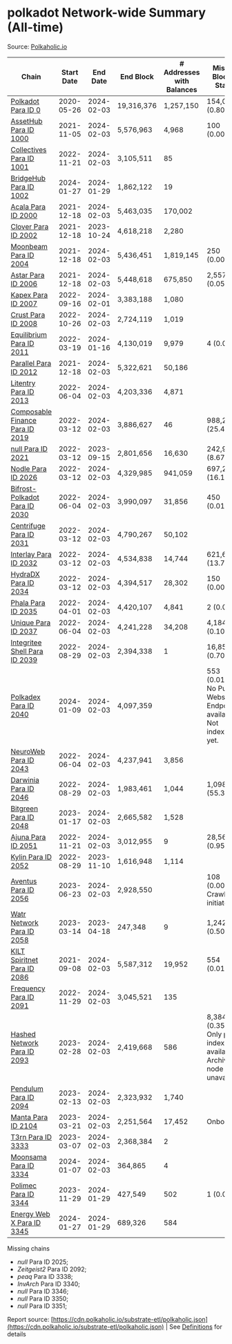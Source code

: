 # polkadot Network-wide Summary (All-time)

Source: [Polkaholic.io](https://polkaholic.io)


| Chain            | Start Date | End Date | End Block | # Addresses with Balances | Missing Blocks / Status |
| ---------------- | ---------- | ---------| --------- | ------------------------- | ----------------------- |
| [Polkadot Para ID 0](/polkadot/0-polkadot) | 2020-05-26 | 2024-02-03 | 19,316,376 |  1,257,150 | 154,087 (0.80%)  |
| [AssetHub Para ID 1000](/polkadot/1000-assethub) | 2021-11-05 | 2024-02-03 | 5,576,963 |  4,968 | 100 (0.00%)  |
| [Collectives Para ID 1001](/polkadot/1001-collectives) | 2022-11-21 | 2024-02-03 | 3,105,511 |  85 |    |
| [BridgeHub Para ID 1002](/polkadot/1002-bridgehub) | 2024-01-27 | 2024-01-29 | 1,862,122 |  19 |    |
| [Acala Para ID 2000](/polkadot/2000-acala) | 2021-12-18 | 2024-02-03 | 5,463,035 |  170,002 |    |
| [Clover Para ID 2002](/polkadot/2002-clover) | 2021-12-18 | 2023-10-24 | 4,618,218 |  2,280 |    |
| [Moonbeam Para ID 2004](/polkadot/2004-moonbeam) | 2021-12-18 | 2024-02-03 | 5,436,451 |  1,819,145 | 250 (0.00%)  |
| [Astar Para ID 2006](/polkadot/2006-astar) | 2021-12-18 | 2024-02-03 | 5,448,618 |  675,850 | 2,557 (0.05%)  |
| [Kapex Para ID 2007](/polkadot/2007-kapex) | 2022-09-16 | 2024-02-01 | 3,383,188 |  1,080 |    |
| [Crust Para ID 2008](/polkadot/2008-crust) | 2022-10-26 | 2024-02-03 | 2,724,119 |  1,019 |    |
| [Equilibrium Para ID 2011](/polkadot/2011-equilibrium) | 2022-03-19 | 2024-01-16 | 4,130,019 |  9,979 | 4 (0.00%)  |
| [Parallel Para ID 2012](/polkadot/2012-parallel) | 2021-12-18 | 2024-02-03 | 5,322,621 |  50,186 |    |
| [Litentry Para ID 2013](/polkadot/2013-litentry) | 2022-06-04 | 2024-02-03 | 4,203,336 |  4,871 |    |
| [Composable Finance Para ID 2019](/polkadot/2019-composable) | 2022-03-12 | 2024-02-03 | 3,886,627 |  46 | 988,228 (25.43%)  |
| [null Para ID 2021](/polkadot/2021-efinity) | 2022-03-12 | 2023-09-15 | 2,801,656 |  16,630 | 242,949 (8.67%)  |
| [Nodle Para ID 2026](/polkadot/2026-nodle) | 2022-03-12 | 2024-02-03 | 4,329,985 |  941,059 | 697,249 (16.10%)  |
| [Bifrost-Polkadot Para ID 2030](/polkadot/2030-bifrost) | 2022-06-04 | 2024-02-03 | 3,990,097 |  31,856 | 450 (0.01%)  |
| [Centrifuge Para ID 2031](/polkadot/2031-centrifuge) | 2022-03-12 | 2024-02-03 | 4,790,267 |  50,102 |    |
| [Interlay Para ID 2032](/polkadot/2032-interlay) | 2022-03-12 | 2024-02-03 | 4,534,838 |  14,744 | 621,626 (13.71%)  |
| [HydraDX Para ID 2034](/polkadot/2034-hydradx) | 2022-03-12 | 2024-02-03 | 4,394,517 |  28,302 | 150 (0.00%)  |
| [Phala Para ID 2035](/polkadot/2035-phala) | 2022-04-01 | 2024-02-03 | 4,420,107 |  4,841 | 2 (0.00%)  |
| [Unique Para ID 2037](/polkadot/2037-unique) | 2022-06-04 | 2024-02-03 | 4,241,228 |  34,208 | 4,184 (0.10%)  |
| [Integritee Shell Para ID 2039](/polkadot/2039-integritee) | 2022-08-29 | 2024-02-03 | 2,394,338 |  1 | 16,854 (0.70%)  |
| [Polkadex Para ID 2040](/polkadot/2040-polkadex) | 2024-01-09 | 2024-02-03 | 4,097,359 |   | 553 (0.01%) No Public Websocket Endpoint available: Not indexing yet. |
| [NeuroWeb Para ID 2043](/polkadot/2043-neuroweb) | 2022-06-04 | 2024-02-03 | 4,237,941 |  3,856 |    |
| [Darwinia Para ID 2046](/polkadot/2046-darwinia) | 2022-08-29 | 2024-02-03 | 1,983,461 |  1,044 | 1,098,047 (55.36%)  |
| [Bitgreen Para ID 2048](/polkadot/2048-bitgreen) | 2023-01-17 | 2024-02-03 | 2,665,582 |  1,528 |    |
| [Ajuna Para ID 2051](/polkadot/2051-ajuna) | 2022-11-21 | 2024-02-03 | 3,012,955 |  9 | 28,565 (0.95%)  |
| [Kylin Para ID 2052](/polkadot/2052-kylin) | 2022-08-29 | 2023-11-10 | 1,616,948 |  1,114 |    |
| [Aventus Para ID 2056](/polkadot/2056-aventus) | 2023-06-23 | 2024-02-03 | 2,928,550 |   | 108 (0.00%) Crawling initiated |
| [Watr Network Para ID 2058](/polkadot/2058-watr) | 2023-03-14 | 2023-04-18 | 247,348 |  9 | 1,242 (0.50%)  |
| [KILT Spiritnet Para ID 2086](/polkadot/2086-kilt) | 2021-09-08 | 2024-02-03 | 5,587,312 |  19,952 | 554 (0.01%)  |
| [Frequency Para ID 2091](/polkadot/2091-frequency) | 2022-11-29 | 2024-02-03 | 3,045,521 |  135 |    |
| [Hashed Network Para ID 2093](/polkadot/2093-hashed) | 2023-02-28 | 2024-02-03 | 2,419,668 |  586 | 8,384 (0.35%) Only partial index available: Archive node unavailable |
| [Pendulum Para ID 2094](/polkadot/2094-pendulum) | 2023-02-13 | 2024-02-03 | 2,323,932 |  1,740 |    |
| [Manta Para ID 2104](/polkadot/2104-manta) | 2023-03-21 | 2024-02-03 | 2,251,564 |  17,452 |   Onboarding |
| [T3rn Para ID 3333](/polkadot/3333-t3rn) | 2023-03-07 | 2024-02-03 | 2,368,384 |  2 |    |
| [Moonsama Para ID 3334](/polkadot/3334-moonsama) | 2024-01-07 | 2024-02-03 | 364,865 |  4 |    |
| [Polimec Para ID 3344](/polkadot/3344-polimec) | 2023-11-29 | 2024-01-29 | 427,549 |  502 | 1 (0.00%)  |
| [Energy Web X Para ID 3345](/polkadot/3345-energywebx) | 2024-01-27 | 2024-01-29 | 689,326 |  584 |    |

Missing chains


* *null* Para ID 2025; 
* *Zeitgeist2* Para ID 2092; 
* *peaq* Para ID 3338; 
* *InvArch* Para ID 3340; 
* *null* Para ID 3346; 
* *null* Para ID 3350; 
* *null* Para ID 3351; 

Report source: [https://cdn.polkaholic.io/substrate-etl/polkaholic.json](https://cdn.polkaholic.io/substrate-etl/polkaholic.json) | See [Definitions](/DEFINITIONS.md) for details
